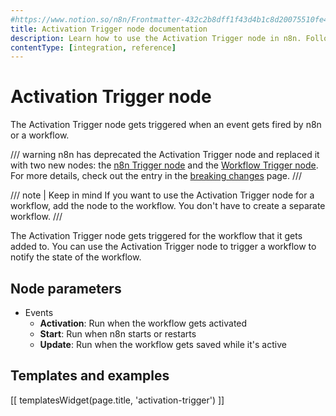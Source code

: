 ```yaml
---
#https://www.notion.so/n8n/Frontmatter-432c2b8dff1f43d4b1c8d20075510fe4
title: Activation Trigger node documentation
description: Learn how to use the Activation Trigger node in n8n. Follow technical documentation to integrate Activation Trigger node into your workflows.
contentType: [integration, reference]
---
```


# Activation Trigger node

The Activation Trigger node gets triggered when an event gets fired by n8n or a workflow.

/// warning
n8n has deprecated the Activation Trigger node and replaced it with two new nodes: the [n8n Trigger node](/integrations/builtin/core-nodes/n8n-nodes-base.n8ntrigger.md) and the [Workflow Trigger node](/integrations/builtin/core-nodes/n8n-nodes-base.workflowtrigger.md). For more details, check out the entry in the [breaking changes](https://github.com/n8n-io/n8n/blob/master/packages/cli/BREAKING-CHANGES.md#01170) page.
///

/// note | Keep in mind
If you want to use the Activation Trigger node for a workflow, add the node to the workflow. You don't have to create a separate workflow.
///

The Activation Trigger node gets triggered for the workflow that it gets added to. You can use the Activation Trigger node to trigger a workflow to notify the state of the workflow.

## Node parameters

- Events
    - **Activation**: Run when the workflow gets activated
    - **Start**: Run when n8n starts or restarts
    - **Update**: Run when the workflow gets saved while it's active

## Templates and examples

<!-- see https://www.notion.so/n8n/Pull-in-templates-for-the-integrations-pages-37c716837b804d30a33b47475f6e3780 -->
[[ templatesWidget(page.title, 'activation-trigger') ]]
